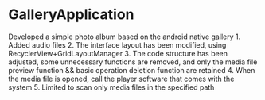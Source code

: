 # GalleryApplication
Developed a simple photo album based on the android native gallery 1. Added audio files 2. The interface layout has been modified, using RecyclerView+GridLayoutManager 3. The code structure has been adjusted, some unnecessary functions are removed, and only the media file preview function &amp;&amp; basic operation deletion function are retained 4. When the media file is opened, call the player software that comes with the system 5. Limited to scan only media files in the specified path
